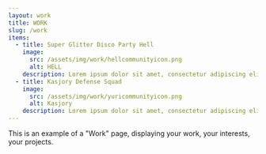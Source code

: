 ```yaml
---
layout: work
title: WORK
slug: /work
items:
  - title: Super Glitter Disco Party Hell
    image:
      src: /assets/img/work/hellcommunityicon.png
      alt: HELL
    description: Lorem ipsum dolor sit amet, consectetur adipiscing elit, sed do eiusmod tempor incididunt ut labore et dolore magna aliqua. Ut enim ad minim veniam, quis nostrud exercitation ullamco laboris nisi ut aliquip ex ea commodo consequat.
  - title: Kasjory Defense Squad
    image:
      src: /assets/img/work/yuricommunityicon.png
      alt: Kasjory
    description: Lorem ipsum dolor sit amet, consectetur adipiscing elit, sed do eiusmod tempor incididunt ut labore et dolore magna aliqua. Ut enim ad minim veniam, quis nostrud exercitation ullamco laboris nisi ut aliquip ex ea commodo consequat. Duis aute irure dolor in reprehenderit in voluptate velit esse cillum dolore eu fugiat nulla pariatur.
---
```


This is an example of a "Work" page, displaying your work, your interests, your projects.
<br />
<br />
